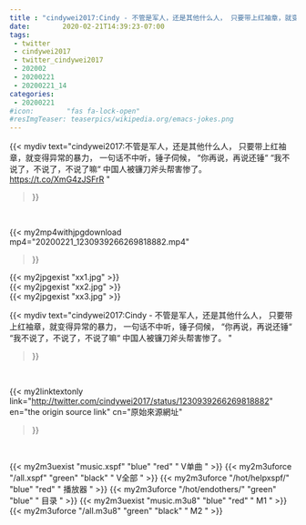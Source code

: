 ```yaml
---
title : "cindywei2017:Cindy - 不管是军人，还是其他什么人， 只要带上红袖章，就变得异常的暴力，  一句话不中听，锤子伺候，  “你再说，再说还锤“ “我不说了，不说了，不说了嘛“  中国人被镰刀斧头帮害惨了。 "
date:        2020-02-21T14:39:23-07:00
tags:
 - twitter
 - cindywei2017
 - twitter_cindywei2017
 - 202002
 - 20200221
 - 20200221_14
categories:
 - 20200221
#icon:        "fas fa-lock-open"
#resImgTeaser: teaserpics/wikipedia.org/emacs-jokes.png
---
```


{{< mydiv text="cindywei2017:不管是军人，还是其他什么人， 只要带上红袖章，就变得异常的暴力，  一句话不中听，锤子伺候，  “你再说，再说还锤“ “我不说了，不说了，不说了嘛“  中国人被镰刀斧头帮害惨了。 https://t.co/XmG4zJSFrR "
>}}
<br>


{{< my2mp4withjpgdownload mp4="20200221_1230939266269818882.mp4"
>}}

{{< my2jpgexist "xx1.jpg" >}}<br>
{{< my2jpgexist "xx2.jpg" >}}<br>
{{< my2jpgexist "xx3.jpg" >}}<br>



{{< mydiv text="cindywei2017:Cindy - 不管是军人，还是其他什么人， 只要带上红袖章，就变得异常的暴力，  一句话不中听，锤子伺候，  “你再说，再说还锤“ “我不说了，不说了，不说了嘛“  中国人被镰刀斧头帮害惨了。 "
>}}
<br>

{{< my2linktextonly link="http://twitter.com/cindywei2017/status/1230939266269818882"
en="the origin source link" cn="原始來源網址"
>}}


<br>

{{< my2m3uexist "music.xspf"        "blue"   "red"    " V单曲 " >}} {{< my2m3uforce "/all.xspf"         "green"  "black"  " V全部 " >}} {{< my2m3uforce "/hot/helpxspf/"    "blue"   "red"    " 播放器 " >}} {{< my2m3uforce "/hot/endothers/"   "green"  "blue"   " 目录 " >}} {{< my2m3uexist "music.m3u8"        "blue"   "red"    " M1 " >}} {{< my2m3uforce "/all.m3u8"         "green"  "black"  " M2 " >}} 
